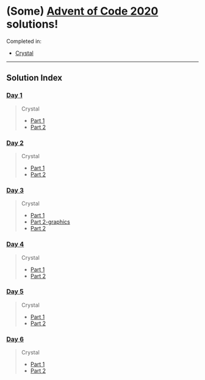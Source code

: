 # (Some) [Advent of Code 2020](https://adventofcode.com/2020/) solutions!

Completed in:
- [Crystal](https://crystal-lang.org/)
----

## Solution Index

### [Day 1](https://adventofcode.com/2020/day/1)

> Crystal
> - [Part 1](./day1/day1-part1.cr)
> - [Part 2](./day1/day1-part2.cr)

### [Day 2](https://adventofcode.com/2020/day/2)

> Crystal
> - [Part 1](./day2/day2-part1.cr)
> - [Part 2](./day2/day2-part2.cr)

### [Day 3](https://adventofcode.com/2020/day/3)

> Crystal
> - [Part 1](./day3/day3-part1.cr)
> - [Part 2-graphics](./day3/day3-part2-graphics.cr)
> - [Part 2](./day3/day3-part2.cr)

### [Day 4](https://adventofcode.com/2020/day/4)

> Crystal
> - [Part 1](./day4/day4-part1.cr)
> - [Part 2](./day4/day4-part2.cr)

### [Day 5](https://adventofcode.com/2020/day/5)

> Crystal
> - [Part 1](./day5/day5-part1.cr)
> - [Part 2](./day5/day5-part2.cr)

### [Day 6](https://adventofcode.com/2020/day/6)

> Crystal
> - [Part 1](./day6/day6-part1.cr)
> - [Part 2](./day6/day6-part2.cr)


